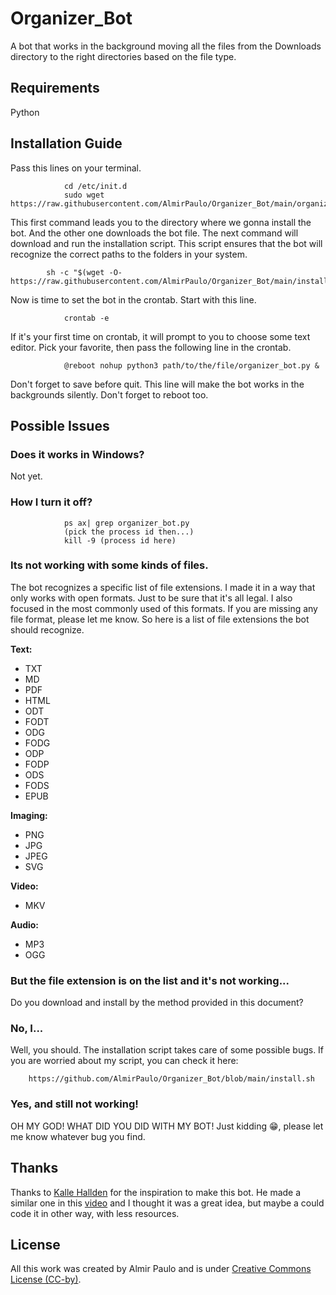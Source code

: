 # Organizer_Bot
A bot that works in the background moving all the files from the Downloads directory to the right directories based on the file type.

## Requirements
Python

## Installation Guide
Pass this lines on your terminal.
				
				cd /etc/init.d 
				sudo wget https://raw.githubusercontent.com/AlmirPaulo/Organizer_Bot/main/organizer_bot.py
This first command leads you to the directory where we gonna install the bot. And the other one downloads the bot file. 
The next command will download and run the installation script. This script ensures that the bot will recognize the correct paths to the folders in your system.

			sh -c "$(wget -O- https://raw.githubusercontent.com/AlmirPaulo/Organizer_Bot/main/install.sh)" 

Now is time to set the bot in the crontab. Start with this line.
				
				crontab -e
If it's your first time on crontab, it will prompt to you to choose some text editor. Pick your favorite, then pass the following line in the crontab.

				@reboot nohup python3 path/to/the/file/organizer_bot.py &
Don't forget to save before quit. This line will make the bot works in the backgrounds silently. Don't forget to reboot too.
## Possible Issues
### Does it works in Windows?
Not yet. 
### How I turn it off?
				
				ps ax| grep organizer_bot.py 
				(pick the process id then...)
				kill -9 (process id here)


### Its not working with some kinds of files.
The bot recognizes a specific list of file extensions. I made it in a way that only works with open formats. Just to be sure that it's all legal. I also focused in the most commonly used of this formats. If you are missing any file format, please let me know. 
So here is a list of file extensions the bot should recognize.

**Text:**
* TXT
* MD
* PDF
* HTML
* ODT
* FODT
* ODG
* FODG
* ODP
* FODP
* ODS
* FODS
* EPUB


**Imaging:**
* PNG
* JPG
* JPEG
* SVG

**Video:**
* MKV

**Audio:**
* MP3
* OGG
### But the file extension is on the list and it's not working...
Do you download and install by the method provided in this document?
### No, I...
Well, you should. The installation script takes care of some possible bugs. If you are worried about my script, you can check it here: 
	
		https://github.com/AlmirPaulo/Organizer_Bot/blob/main/install.sh

### Yes, and still not working!
OH MY GOD! WHAT DID YOU DID WITH MY BOT! 
Just kidding :grin:, please let me know whatever bug you find.
## Thanks
Thanks to [Kalle Hallden](https://github.com/KalleHallden) for the inspiration to make this bot. He made a similar one in this [video](https://www.youtube.com/watch?v=qbW6FRbaSl0&t=246s&ab_channel=KalleHallden) and I thought it was a great idea, but maybe a could code it in other way, with less resources. 

## License
All this work was created by Almir Paulo and is under [Creative Commons License (CC-by)](https://creativecommons.org/licenses/by/4.0/).

